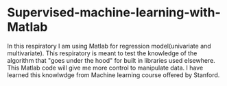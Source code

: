# Supervised-machine-learning-with-Matlab
In this respiratory I am using Matlab for regression model(univariate and multivariate). This respiratory is meant to test the knowledge of the algorithm that "goes under the hood" for built in libraries used elsewhere. This Matlab code will give me more control to manipulate data.  I have learned this knowlwdge from Machine learning course offered by Stanford.
